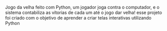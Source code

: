 Jogo da velha feito com Python, um jogador joga contra o computador, e o sistema contabiliza as vítorias de cada um até o jogo dar velha!
esse projeto foi criado com o objetivo de aprender a criar telas interativas utilizando Python
